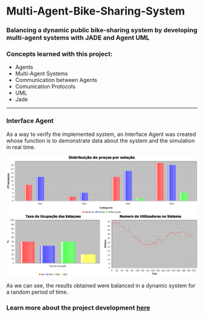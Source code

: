 # Multi-Agent-Bike-Sharing-System

### Balancing a dynamic public bike-sharing system by developing multi-agent systems with JADE and Agent UML
 
### Concepts learned with this project:

- Agents
- Multi-Agent Systems
- Communication between Agents 
- Comunication Protocols
- UML
- Jade

---
### Interface Agent

As a way to verify the implemented system, an Interface Agent was created whose function is to demonstrate data about the system and the simulation in real time.

![Interface](https://github.com/SusanaMarques/Multi-Agent-Bike-Sharing-System/blob/main/images/interface.png)

As we can see, the results obtained were balanced in a dynamic system for a random period of time.

### **Learn more about the project development [here](https://github.com/SusanaMarques/Multi-Agent-Bike-Sharing-System/blob/main/Bike%20Sharing%20System.pdf)**
